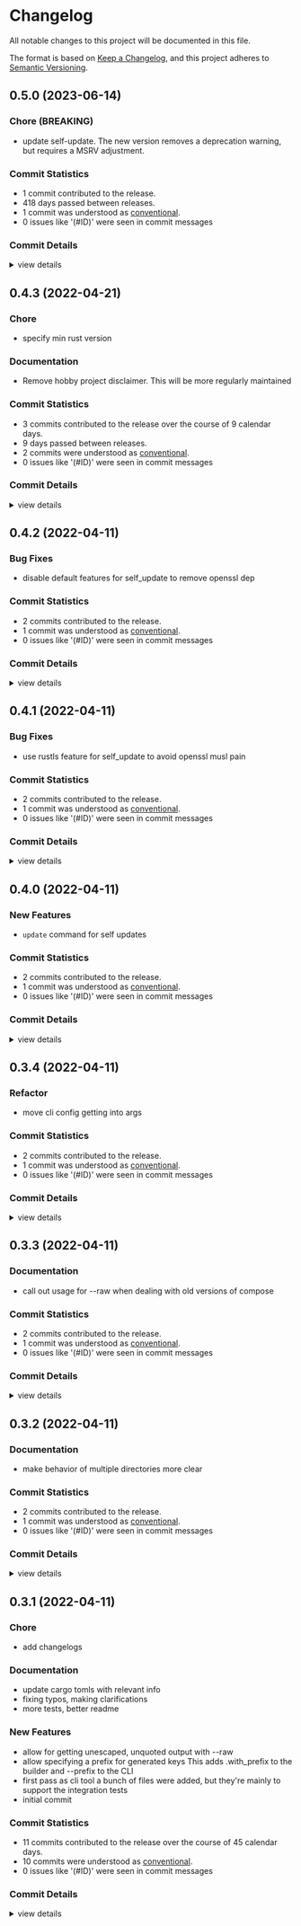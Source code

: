 # Changelog

All notable changes to this project will be documented in this file.

The format is based on [Keep a Changelog](https://keepachangelog.com/en/1.0.0/),
and this project adheres to [Semantic Versioning](https://semver.org/spec/v2.0.0.html).

## 0.5.0 (2023-06-14)

### Chore (BREAKING)

 - <csr-id-a9341562e6add4adc8b204b00ff1c02859d97025/> update self-update.
   The new version removes a deprecation warning, but requires a MSRV
   adjustment.

### Commit Statistics

<csr-read-only-do-not-edit/>

 - 1 commit contributed to the release.
 - 418 days passed between releases.
 - 1 commit was understood as [conventional](https://www.conventionalcommits.org).
 - 0 issues like '(#ID)' were seen in commit messages

### Commit Details

<csr-read-only-do-not-edit/>

<details><summary>view details</summary>

 * **Uncategorized**
    - Update self-update. ([`a934156`](https://github.com/mattcl/confpiler/commit/a9341562e6add4adc8b204b00ff1c02859d97025))
</details>

## 0.4.3 (2022-04-21)

<csr-id-c51a85f54f8798f0cd09204d8f361ce730440956/>

### Chore

 - <csr-id-c51a85f54f8798f0cd09204d8f361ce730440956/> specify min rust version

### Documentation

 - <csr-id-111094b489086f00c81e4c7c4bc6430b84f25a36/> Remove hobby project disclaimer.
   This will be more regularly maintained

### Commit Statistics

<csr-read-only-do-not-edit/>

 - 3 commits contributed to the release over the course of 9 calendar days.
 - 9 days passed between releases.
 - 2 commits were understood as [conventional](https://www.conventionalcommits.org).
 - 0 issues like '(#ID)' were seen in commit messages

### Commit Details

<csr-read-only-do-not-edit/>

<details><summary>view details</summary>

 * **Uncategorized**
    - Release confpiler v0.2.2, confpiler_cli v0.4.3 ([`13c07d1`](https://github.com/mattcl/confpiler/commit/13c07d1003754ef0bfbccc350ffa7ac99b066d3d))
    - Specify min rust version ([`c51a85f`](https://github.com/mattcl/confpiler/commit/c51a85f54f8798f0cd09204d8f361ce730440956))
    - Remove hobby project disclaimer. ([`111094b`](https://github.com/mattcl/confpiler/commit/111094b489086f00c81e4c7c4bc6430b84f25a36))
</details>

## 0.4.2 (2022-04-11)

### Bug Fixes

 - <csr-id-b10e3b5761e7ea8139eac83d7a31ed2afdbd48d9/> disable default features for self_update to remove openssl dep

### Commit Statistics

<csr-read-only-do-not-edit/>

 - 2 commits contributed to the release.
 - 1 commit was understood as [conventional](https://www.conventionalcommits.org).
 - 0 issues like '(#ID)' were seen in commit messages

### Commit Details

<csr-read-only-do-not-edit/>

<details><summary>view details</summary>

 * **Uncategorized**
    - Release confpiler_cli v0.4.2 ([`430e107`](https://github.com/mattcl/confpiler/commit/430e107dd144791d7d664d0a5df2744bfdc226b6))
    - Disable default features for self_update to remove openssl dep ([`b10e3b5`](https://github.com/mattcl/confpiler/commit/b10e3b5761e7ea8139eac83d7a31ed2afdbd48d9))
</details>

## 0.4.1 (2022-04-11)

### Bug Fixes

 - <csr-id-899bd6a4caa5f74acaa8dc21686fbcf8ba0bd961/> use rustls feature for self_update to avoid openssl musl pain

### Commit Statistics

<csr-read-only-do-not-edit/>

 - 2 commits contributed to the release.
 - 1 commit was understood as [conventional](https://www.conventionalcommits.org).
 - 0 issues like '(#ID)' were seen in commit messages

### Commit Details

<csr-read-only-do-not-edit/>

<details><summary>view details</summary>

 * **Uncategorized**
    - Release confpiler_cli v0.4.1 ([`aa9a456`](https://github.com/mattcl/confpiler/commit/aa9a4563677649c813e062d54096e48f6e483492))
    - Use rustls feature for self_update to avoid openssl musl pain ([`899bd6a`](https://github.com/mattcl/confpiler/commit/899bd6a4caa5f74acaa8dc21686fbcf8ba0bd961))
</details>

## 0.4.0 (2022-04-11)

### New Features

 - <csr-id-88a6565ca1306eec34de219a54d21445590c7d5c/> `update` command for self updates

### Commit Statistics

<csr-read-only-do-not-edit/>

 - 2 commits contributed to the release.
 - 1 commit was understood as [conventional](https://www.conventionalcommits.org).
 - 0 issues like '(#ID)' were seen in commit messages

### Commit Details

<csr-read-only-do-not-edit/>

<details><summary>view details</summary>

 * **Uncategorized**
    - Release confpiler_cli v0.4.0 ([`3510338`](https://github.com/mattcl/confpiler/commit/35103380caf2d5612a460360b8e898d9c92d5f70))
    - `update` command for self updates ([`88a6565`](https://github.com/mattcl/confpiler/commit/88a6565ca1306eec34de219a54d21445590c7d5c))
</details>

## 0.3.4 (2022-04-11)

<csr-id-f2728d887b88feabaf0d53a1e7bd787f288ea652/>

### Refactor

 - <csr-id-f2728d887b88feabaf0d53a1e7bd787f288ea652/> move cli config getting into args

### Commit Statistics

<csr-read-only-do-not-edit/>

 - 2 commits contributed to the release.
 - 1 commit was understood as [conventional](https://www.conventionalcommits.org).
 - 0 issues like '(#ID)' were seen in commit messages

### Commit Details

<csr-read-only-do-not-edit/>

<details><summary>view details</summary>

 * **Uncategorized**
    - Release confpiler_cli v0.3.4 ([`f308c6b`](https://github.com/mattcl/confpiler/commit/f308c6b771a26a7a7b98cf2d231d642f9b7dad49))
    - Move cli config getting into args ([`f2728d8`](https://github.com/mattcl/confpiler/commit/f2728d887b88feabaf0d53a1e7bd787f288ea652))
</details>

## 0.3.3 (2022-04-11)

### Documentation

 - <csr-id-68ffe60270a0f32a0925e7f4a3cc4f913f7da287/> call out usage for --raw when dealing with old versions of compose

### Commit Statistics

<csr-read-only-do-not-edit/>

 - 2 commits contributed to the release.
 - 1 commit was understood as [conventional](https://www.conventionalcommits.org).
 - 0 issues like '(#ID)' were seen in commit messages

### Commit Details

<csr-read-only-do-not-edit/>

<details><summary>view details</summary>

 * **Uncategorized**
    - Release confpiler_cli v0.3.3 ([`15735e3`](https://github.com/mattcl/confpiler/commit/15735e3ff10135e60ff4ca4397bd50c583495117))
    - Call out usage for --raw when dealing with old versions of compose ([`68ffe60`](https://github.com/mattcl/confpiler/commit/68ffe60270a0f32a0925e7f4a3cc4f913f7da287))
</details>

## 0.3.2 (2022-04-11)

### Documentation

 - <csr-id-6f9fa99f1ed03365a4a8e2eac8aecd7e0bd53edf/> make behavior of multiple directories more clear

### Commit Statistics

<csr-read-only-do-not-edit/>

 - 2 commits contributed to the release.
 - 1 commit was understood as [conventional](https://www.conventionalcommits.org).
 - 0 issues like '(#ID)' were seen in commit messages

### Commit Details

<csr-read-only-do-not-edit/>

<details><summary>view details</summary>

 * **Uncategorized**
    - Release confpiler_cli v0.3.2 ([`bfa0867`](https://github.com/mattcl/confpiler/commit/bfa08675f6d80496ed6f1ebdb56fd6d86c5cfe04))
    - Make behavior of multiple directories more clear ([`6f9fa99`](https://github.com/mattcl/confpiler/commit/6f9fa99f1ed03365a4a8e2eac8aecd7e0bd53edf))
</details>

## 0.3.1 (2022-04-11)

<csr-id-598449234c43b8ef010c7d738086a7a7908fd3ea/>
<csr-id-0c8f530b9d670f729c0766209f80f1fb4ea05b68/>
<csr-id-8b4d0bf65e14f1f213674d717755fe94fe51a2f8/>

### Chore

 - <csr-id-8b4d0bf65e14f1f213674d717755fe94fe51a2f8/> add changelogs

### Documentation

 - <csr-id-236de63e40891b03c7b358827f1a8de670659a89/> update cargo tomls with relevant info
 - <csr-id-97b942cc898b34b8888ce1c099ad9429b297f6cc/> fixing typos, making clarifications
 - <csr-id-a683f0db860635a5cfb5917b6efd45e5e54653ca/> more tests, better readme

### New Features

 - <csr-id-a824cb042468c2ad18edc5cf045dbb99a1142bba/> allow for getting unescaped, unquoted output with --raw
 - <csr-id-9781899d3b3101eef91af431befa964c65bf87be/> allow specifying a prefix for generated keys
   This adds .with_prefix to the builder and --prefix to the CLI
 - <csr-id-10602d0361fc6e76a084021136fb0664d9897158/> first pass as cli tool
   a bunch of files were added, but they're mainly to support the
   integration tests
 - <csr-id-72375f349bb71c2bba47e23189d54f64e0a84d73/> initial commit

### Commit Statistics

<csr-read-only-do-not-edit/>

 - 11 commits contributed to the release over the course of 45 calendar days.
 - 10 commits were understood as [conventional](https://www.conventionalcommits.org).
 - 0 issues like '(#ID)' were seen in commit messages

### Commit Details

<csr-read-only-do-not-edit/>

<details><summary>view details</summary>

 * **Uncategorized**
    - Release confpiler v0.2.1, confpiler_cli v0.3.1 ([`e781460`](https://github.com/mattcl/confpiler/commit/e78146059e9b97f324dba3806edd2d2ab5a61e10))
    - Add changelogs ([`8b4d0bf`](https://github.com/mattcl/confpiler/commit/8b4d0bf65e14f1f213674d717755fe94fe51a2f8))
    - Allow for getting unescaped, unquoted output with --raw ([`a824cb0`](https://github.com/mattcl/confpiler/commit/a824cb042468c2ad18edc5cf045dbb99a1142bba))
    - Clippy suggestions ([`5984492`](https://github.com/mattcl/confpiler/commit/598449234c43b8ef010c7d738086a7a7908fd3ea))
    - Allow specifying a prefix for generated keys ([`9781899`](https://github.com/mattcl/confpiler/commit/9781899d3b3101eef91af431befa964c65bf87be))
    - Exclude integration tests from cli package ([`0c8f530`](https://github.com/mattcl/confpiler/commit/0c8f530b9d670f729c0766209f80f1fb4ea05b68))
    - Update cargo tomls with relevant info ([`236de63`](https://github.com/mattcl/confpiler/commit/236de63e40891b03c7b358827f1a8de670659a89))
    - Fixing typos, making clarifications ([`97b942c`](https://github.com/mattcl/confpiler/commit/97b942cc898b34b8888ce1c099ad9429b297f6cc))
    - More tests, better readme ([`a683f0d`](https://github.com/mattcl/confpiler/commit/a683f0db860635a5cfb5917b6efd45e5e54653ca))
    - First pass as cli tool ([`10602d0`](https://github.com/mattcl/confpiler/commit/10602d0361fc6e76a084021136fb0664d9897158))
    - Initial commit ([`72375f3`](https://github.com/mattcl/confpiler/commit/72375f349bb71c2bba47e23189d54f64e0a84d73))
</details>

